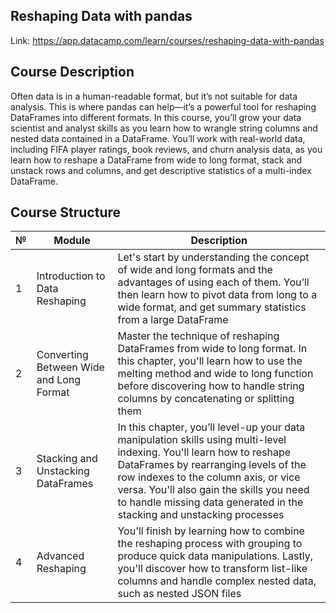 ## **Reshaping Data with pandas**

Link: https://app.datacamp.com/learn/courses/reshaping-data-with-pandas

## **Course Description**

Often data is in a human-readable format, but it’s not suitable for data analysis. This is where pandas can help—it’s a powerful tool for reshaping DataFrames into different formats. In this course, you’ll grow your data scientist and analyst skills as you learn how to wrangle string columns and nested data contained in a DataFrame. You’ll work with real-world data, including FIFA player ratings, book reviews, and churn analysis data, as you learn how to reshape a DataFrame from wide to long format, stack and unstack rows and columns, and get descriptive statistics of a multi-index DataFrame.

## **Course Structure**

| № | Module | Description |
| - | - | - |
| 1 | Introduction to Data Reshaping | Let's start by understanding the concept of wide and long formats and the advantages of using each of them. You’ll then learn how to pivot data from long to a wide format, and get summary statistics from a large DataFrame |
| 2 | Converting Between Wide and Long Format | Master the technique of reshaping DataFrames from wide to long format. In this chapter, you'll learn how to use the melting method and wide to long function before discovering how to handle string columns by concatenating or splitting them |
| 3 | Stacking and Unstacking DataFrames | In this chapter, you’ll level-up your data manipulation skills using multi-level indexing. You'll learn how to reshape DataFrames by rearranging levels of the row indexes to the column axis, or vice versa. You'll also gain the skills you need to handle missing data generated in the stacking and unstacking processes |
| 4 | Advanced Reshaping | You'll finish by learning how to combine the reshaping process with grouping to produce quick data manipulations. Lastly, you'll discover how to transform list-like columns and handle complex nested data, such as nested JSON files |
